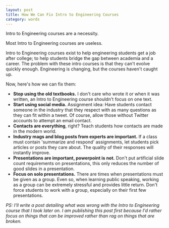 ```yaml
---
layout: post
title: How We Can Fix Intro to Engineering Courses     
category: words
---
```

Intro to Engineering courses are a necessity.

Most Intro to Engineering courses are useless.

Intro to Engineering courses exist to help engineering students get a job after college; to help students bridge the gap between academia and a career. The problem with these intro courses is that they can't evolve quickly enough. Engineering is changing, but the courses haven't caught up.

Now, here's how we can fix them:

 - **Stop using the old textbooks.** I don't care who wrote it or when it was written, an Intro to Engineering course shouldn't focus on one text.
 - **Start using social media.** Assignment idea: Have students contact someone in the industry that they respect with as many questions as they can fit within a tweet. Of course, allow those without Twitter accounts to attempt an email contact.
  - **Contacts are everything**, right? Teach students how contacts are made in the modern world.
 - **Industry mags and blog posts from experts are important.** If a class must contain 'summarize and respond' assignments, let students pick articles or posts they care about. The quality of their responses will instantly improve. 
 - **Presentations are important, powerpoint is not.** Don't put artificial slide count requirements on presentations, this only reduces the number of good slides in a presentation.
 - **Focus on solo presentations.** There are times when presentations must be given as a group. Even so, when learning public speaking, working as a group can be extremely stressful and provides little return. Don't force students to work with a group, especially on their first few presentations.

*PS: I'll write a post detailing what was wrong with the Intro to Engineering course that I took later on. I am publishing this post first because I'd rather focus on things that can be improved rather than rag on things that are broken.*